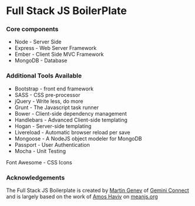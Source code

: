 Full Stack JS BoilerPlate
==========================
### Core components

+ Node - Server Side
+ Express - Web Server Framework
+ Ember - Client Side MVC Framework
+ MongoDB - Database

### Additional Tools Available
+ Bootstrap - front end framework
+ SASS - CSS pre-processor
+ jQuery - Write less, do more
+ Grunt - The Javascript task runner
+ Bower - Client-side dependency management
+ Handlebars - Advanced Client-side templating
+ Hogan - Server-side templating
+ Livereload - Automatic browser reload per save
+ Mongoose - A NodeJS object modeler for MongoDB
+ Passport - User Authentication
+ Mocha - Unit Testing

Font Awesome - CSS Icons

### Acknowledgements
The Full Stack JS Boilerplate is created by [Martin Genev](http://www.twitter.com/mgenev) of [Gemini Connect](http://www.geminiconncet.com) and is largely based on the work of [Amos Haviv](https://twitter.com/amoshaviv) on [meanjs.org](http://www.meanjs.org) 
